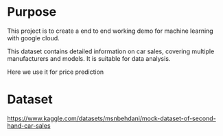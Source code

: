# Purpose
This project is to create a end to end working demo for machine learning with google cloud.

This dataset contains detailed information on car sales, covering multiple manufacturers and models. It is suitable for data analysis. 

Here we use it for price prediction

# Dataset
https://www.kaggle.com/datasets/msnbehdani/mock-dataset-of-second-hand-car-sales
